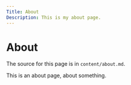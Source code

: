 ```yaml
---
Title: About
Description: This is my about page.
---
```


About
==========================

The source for this page is in `content/about.md`.

This is an about page, about something. 

